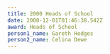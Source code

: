 ```yaml
---
title: 2000 Heads of School
date: 2000-12-01T01:46:38.542Z
award: Heads of School
person1_name: Gareth Hodges
person2_name: Celina Dewe
---
```


